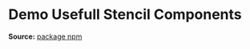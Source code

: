 
# Demo Usefull Stencil Components
__Source:__ [package npm](https://www.npmjs.com/package/usf-stencil-components)